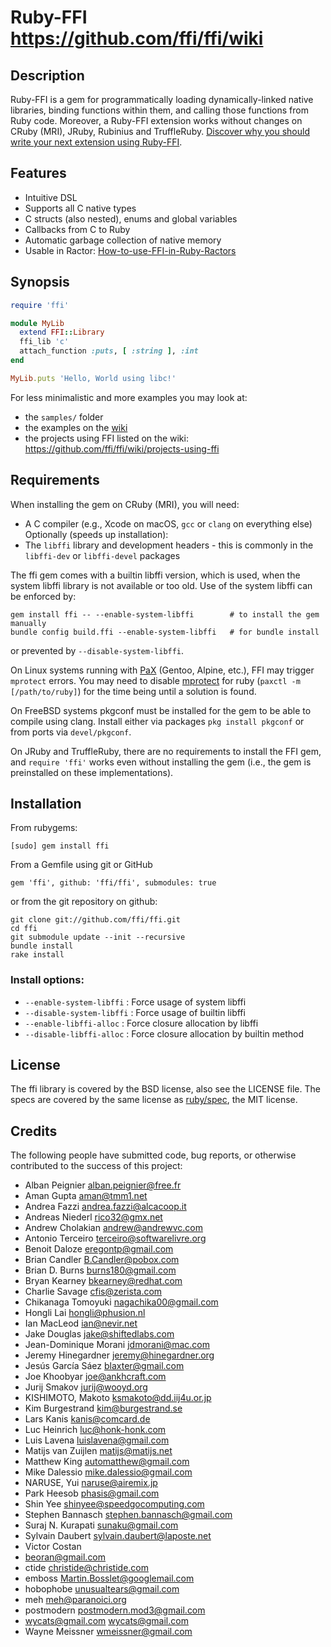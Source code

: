 # Ruby-FFI https://github.com/ffi/ffi/wiki

## Description

Ruby-FFI is a gem for programmatically loading dynamically-linked native
libraries, binding functions within them, and calling those functions
from Ruby code. Moreover, a Ruby-FFI extension works without changes
on CRuby (MRI), JRuby, Rubinius and TruffleRuby. [Discover why you should write your next extension
using Ruby-FFI](https://github.com/ffi/ffi/wiki/why-use-ffi).

## Features

- Intuitive DSL
- Supports all C native types
- C structs (also nested), enums and global variables
- Callbacks from C to Ruby
- Automatic garbage collection of native memory
- Usable in Ractor: [How-to-use-FFI-in-Ruby-Ractors](https://github.com/ffi/ffi/wiki/Ractors)

## Synopsis

```ruby
require 'ffi'

module MyLib
  extend FFI::Library
  ffi_lib 'c'
  attach_function :puts, [ :string ], :int
end

MyLib.puts 'Hello, World using libc!'
```

For less minimalistic and more examples you may look at:

- the `samples/` folder
- the examples on the [wiki](https://github.com/ffi/ffi/wiki)
- the projects using FFI listed on the wiki: https://github.com/ffi/ffi/wiki/projects-using-ffi

## Requirements

When installing the gem on CRuby (MRI), you will need:

- A C compiler (e.g., Xcode on macOS, `gcc` or `clang` on everything else)
  Optionally (speeds up installation):
- The `libffi` library and development headers - this is commonly in the `libffi-dev` or `libffi-devel` packages

The ffi gem comes with a builtin libffi version, which is used, when the system libffi library is not available or too old.
Use of the system libffi can be enforced by:

```
gem install ffi -- --enable-system-libffi        # to install the gem manually
bundle config build.ffi --enable-system-libffi   # for bundle install
```

or prevented by `--disable-system-libffi`.

On Linux systems running with [PaX](https://en.wikipedia.org/wiki/PaX) (Gentoo, Alpine, etc.), FFI may trigger `mprotect` errors. You may need to disable [mprotect](https://en.wikibooks.org/wiki/Grsecurity/Appendix/Grsecurity_and_PaX_Configuration_Options#Restrict_mprotect.28.29) for ruby (`paxctl -m [/path/to/ruby]`) for the time being until a solution is found.

On FreeBSD systems pkgconf must be installed for the gem to be able to compile using clang. Install either via packages `pkg install pkgconf` or from ports via `devel/pkgconf`.

On JRuby and TruffleRuby, there are no requirements to install the FFI gem, and `require 'ffi'` works even without installing the gem (i.e., the gem is preinstalled on these implementations).

## Installation

From rubygems:

    [sudo] gem install ffi

From a Gemfile using git or GitHub

    gem 'ffi', github: 'ffi/ffi', submodules: true

or from the git repository on github:

    git clone git://github.com/ffi/ffi.git
    cd ffi
    git submodule update --init --recursive
    bundle install
    rake install

### Install options:

- `--enable-system-libffi` : Force usage of system libffi
- `--disable-system-libffi` : Force usage of builtin libffi
- `--enable-libffi-alloc` : Force closure allocation by libffi
- `--disable-libffi-alloc` : Force closure allocation by builtin method

## License

The ffi library is covered by the BSD license, also see the LICENSE file.
The specs are covered by the same license as [ruby/spec](https://github.com/ruby/spec), the MIT license.

## Credits

The following people have submitted code, bug reports, or otherwise contributed to the success of this project:

- Alban Peignier <alban.peignier@free.fr>
- Aman Gupta <aman@tmm1.net>
- Andrea Fazzi <andrea.fazzi@alcacoop.it>
- Andreas Niederl <rico32@gmx.net>
- Andrew Cholakian <andrew@andrewvc.com>
- Antonio Terceiro <terceiro@softwarelivre.org>
- Benoit Daloze <eregontp@gmail.com>
- Brian Candler <B.Candler@pobox.com>
- Brian D. Burns <burns180@gmail.com>
- Bryan Kearney <bkearney@redhat.com>
- Charlie Savage <cfis@zerista.com>
- Chikanaga Tomoyuki <nagachika00@gmail.com>
- Hongli Lai <hongli@phusion.nl>
- Ian MacLeod <ian@nevir.net>
- Jake Douglas <jake@shiftedlabs.com>
- Jean-Dominique Morani <jdmorani@mac.com>
- Jeremy Hinegardner <jeremy@hinegardner.org>
- Jesús García Sáez <blaxter@gmail.com>
- Joe Khoobyar <joe@ankhcraft.com>
- Jurij Smakov <jurij@wooyd.org>
- KISHIMOTO, Makoto <ksmakoto@dd.iij4u.or.jp>
- Kim Burgestrand <kim@burgestrand.se>
- Lars Kanis <kanis@comcard.de>
- Luc Heinrich <luc@honk-honk.com>
- Luis Lavena <luislavena@gmail.com>
- Matijs van Zuijlen <matijs@matijs.net>
- Matthew King <automatthew@gmail.com>
- Mike Dalessio <mike.dalessio@gmail.com>
- NARUSE, Yui <naruse@airemix.jp>
- Park Heesob <phasis@gmail.com>
- Shin Yee <shinyee@speedgocomputing.com>
- Stephen Bannasch <stephen.bannasch@gmail.com>
- Suraj N. Kurapati <sunaku@gmail.com>
- Sylvain Daubert <sylvain.daubert@laposte.net>
- Victor Costan
- beoran@gmail.com
- ctide <christide@christide.com>
- emboss <Martin.Bosslet@googlemail.com>
- hobophobe <unusualtears@gmail.com>
- meh <meh@paranoici.org>
- postmodern <postmodern.mod3@gmail.com>
- wycats@gmail.com <wycats@gmail.com>
- Wayne Meissner <wmeissner@gmail.com>
